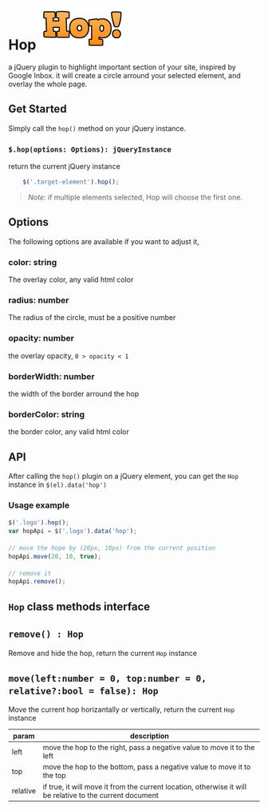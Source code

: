 # Hop ![Hop Logo](./hop-logo.png)
a jQuery plugin to highlight important section of your site, inspired by Google Inbox.
it will create a circle arround your selected element, and overlay the whole page.

## Get Started

Simply call the `hop()` method on your jQuery instance.

### `$.hop(options: Options): jQueryInstance`
return the current jQuery instance

```js
    $('.target-element').hop();
```

> *Note:* if multiple elements selected, Hop will choose the first one.

## Options
The following options are available if you want to adjust it,

### color: string
The overlay color, any valid html color

### radius: number
The radius of the circle, must be a positive number

### opacity: number 
the overlay opacity, `0 > opacity < 1`

### borderWidth: number
the width of the border arround the hop

### borderColor: string
the border color, any valid html color


## API
After calling the `hop()` plugin on a jQuery element, you can get the `Hop` instance in `$(el).data('hop')`


### Usage example

```js
$('.logo').hop();
var hopApi = $('.logo').data('hop');

// move the hope by (20px, 10px) from the current position
hopApi.move(20, 10, true);

// remove it
hopApi.remove();
```

## `Hop` class methods interface

## `remove() : Hop`
Remove and hide the hop, return the current `Hop` instance

## `move(left:number = 0, top:number = 0, relative?:bool = false): Hop`
Move the current hop horizantally or vertically, return the current `Hop` instance

param | description
------| -----------
left  | move the hop to the right, pass a negative value to move it to the left
top   | move the hop to the bottom, pass a negative value to move it to the top
relative | if true, it will move it from the current location, otherwise it will be relative to the current document

